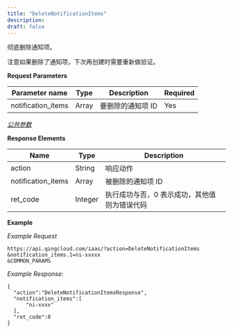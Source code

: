 ```yaml
---
title: "DeleteNotificationItems"
description: 
draft: false
---
```




彻底删除通知项。

注意如果删除了通知项，下次再创建时需要重新做验证。

**Request Parameters**

| Parameter name | Type | Description | Required |
| --- | --- | --- | --- |
| notification_items | Array | 要删除的通知项 ID | Yes |

[_公共参数_](../../common/parameters.html#api-common-parameters)

**Response Elements**

| Name | Type | Description |
| --- | --- | --- |
| action | String | 响应动作 |
| notification_items | Array | 被删除的通知项 ID |
| ret_code | Integer | 执行成功与否，0 表示成功，其他值则为错误代码 |

**Example**

_Example Request_

```
https://api.qingcloud.com/iaas/?action=DeleteNotificationItems
&notification_items.1=ni-xxxxx
&COMMON_PARAMS
```

_Example Response_:

```
{
  "action":"DeleteNotificationItemsResponse",
  "notification_items":[
      "ni-xxxx"
  ],
  "ret_code":0
}
```
